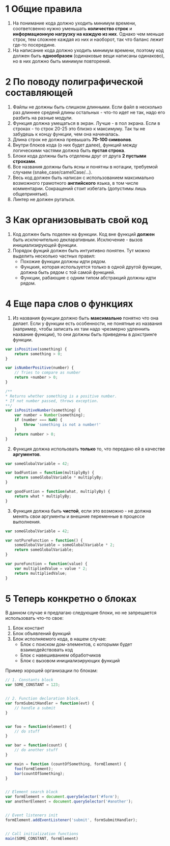 # 1 Общие правила

1. На понимание кода должно уходить минимум времени, соответсвенно нужно уменьшать __количество строк__ и __информационную нагрузку на каждую из них__. Однако чем меньше строк, тем сложнее каждая из них и наоборот, так что баланс лежит где-то посередине.
2. На написание кода должно уходить минимум времени, поэтому код должен быть __однообразен__ (одинаковые вещи написаны одинаково), но в них должно быть минимум повторений.

# 2 По поводу полиграфической составляющей

1. Файлы не должны быть слишком длинными. Если файл в несколько раз длиннее среденй длины остальных - что-то идет не так, надо его разбить на разные модули.
2. Функция должна умещаться в экран. Лучше - в пол экрана. Если в строках - то строк 20-25 это близко к максимуму. Так ты не забудешь к концу функции, чем она начиналась.
3. Длина строк не должна превышать __70-100 символов__.
4. Внутри блоков кода (о них будет далее), функций между логическими частями должна быть __пустая строка__.
5. Блоки кода должны быть отделены друг от друга __2 пустыми строками__.
6. Все названия должны быть ясны и понятны в нотации, требуемой случаем (snake_case/camelCase/...).
7. Весь код должен быть написан с использованием максимально возможного грамотного __английского__ языка, в том числе комментарии. Сокращений стоит избегать (допустимы лишь общепринятые).
8. Линтер не должен ругаться.

# 3 Как организовывать свой код

1. Код должен быть поделен на функции. Код вне функций __должен__ быть исключительно декларативным. Исключение - вызов инициализирующей функции.
2. Порядок фунций должен быть интуитивно понятен. Тут можно выделить несколько частных правил:
    - Похожие функции должны идти рядом.
    - Фунцкия, которая используется только в одной другой функции, должна быть рядом с той самой функцией.
    - Функции, рабающие с одним типом абстракций должны идти рядом.

# 4 Еще пара слов о функциях

1. Из названия функции должно быть __максимально__ понятно что она делает. Если у функции есть особенности, не понятные из названия (например, чтобы записать их там надо чрезмерно удленнить нахвание функции), то они должны быть приведены в докстринге функции.
```js
var isPositive(something) {
    return something > 0;
}

var isNumberPositive(number) {
    // Tries to compare as number
    return +number > 0;
}

/**
* Returns whether something is a positive number.
* If not number passed, throws exception.
**/
var isPositiveNumber(something) {
    var number = Number(something);
    if (number === NaN) {
        throw 'something is not a number!'
    }
    return number > 0;
}
```
2. Функция должна испольовать __только__ то, что передано ей в качестве __аргументов__.
```js
var someGlobalVariable = 42;

var badFuntion = function(multiplyBy) {
    return someGlobalVariable * multiplyBy;
}

var goodFuntion = function(what, multiplyBy) {
    return what * multiplyBy;
}
```
3. Функция должна быть __чистой__, если это возможно - не должна менять свои аргументы и внешние переменные в процессе выполнения.
```js
var someGlobalVariable = 42;

var notPureFunction = function() {
    someGlobalVariable = someGlobalVariable * 2;
    return someGlobalVariable;
}

var pureFunction = function(value) {
    var multipliedValue = value * 2;
    return multipliedValue;
}
```

# 5 Теперь конкретно о блоках

В данном случае я предлагаю следующие блоки, но не запрещается использовать что-то свое:

1. Блок констант
2. Блок объявлений функций
3. Блок исполняемого кода, в нашем случае:
    - Блок с поиском дом-элементов, с которыми будет взаимодействовать код
    - Блок с навешиванием обработчиков
    - Блок с вызовом инициализирующих функций

Пример хорошей организации по блокам:

```js
// 1. Constants block
var SOME_CONSTANT = 123;


// 2. Function declaration block.
var formSubmitHandler = function(evt) {
    // handle a submit
}


var foo = function(element) {
    // do stuff
}

var bar = function(count) {
    // do another stuff
}

var main = function (countOfSomething, formElement) {
    foo(formElement);
    bar(countOfSomething);
}


// Element search block
var formElement = document.querySelector('#form');
var anotherElement = document.querySelector('#another');


// Event listeners init
formElement.addEventListener('submit', formSubmitHandler);


// Call initialization functions
main(SOME_CONSTANT, formElement)
```

